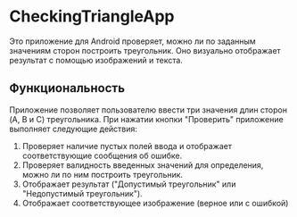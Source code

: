 # CheckingTriangleApp

Это приложение для Android проверяет, можно ли по заданным значениям сторон построить треугольник. Оно визуально отображает результат с помощью изображений и текста.

## Функциональность

Приложение позволяет пользователю ввести три значения длин сторон (A, B и C) треугольника. При нажатии кнопки "Проверить" приложение выполняет следующие действия:

1. Проверяет наличие пустых полей ввода и отображает соответствующие сообщения об ошибке.
2. Проверяет валидность введенных значений для определения, можно ли по ним построить треугольник.
3. Отображает результат ("Допустимый треугольник" или "Недопустимый треугольник").
4. Отображает соответствующее изображение (верное или с ошибкой)
